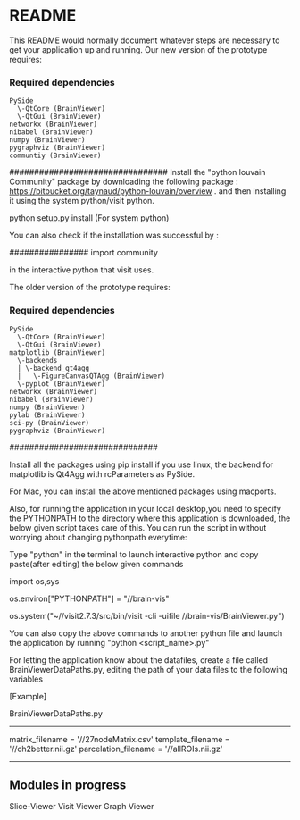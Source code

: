# README #

This README would normally document whatever steps are necessary to get your application up and running.
Our new version of the prototype requires: 

### Required dependencies ###

    PySide
      \-QtCore (BrainViewer)
      \-QtGui (BrainViewer)
    networkx (BrainViewer)
    nibabel (BrainViewer)
    numpy (BrainViewer)
    pygraphviz (BrainViewer)
    communtiy (BrainViewer)
################################
Install the "python louvain Community" package by downloading the following package : https://bitbucket.org/taynaud/python-louvain/overview . and then installing it using the system python/visit python. 

python setup.py install (For system python)
 
You can also check if the installation was successful by : 

################
import community

in the interactive python that visit uses. 


The older version of the prototype requires: 
### Required dependencies ###

    PySide
      \-QtCore (BrainViewer)
      \-QtGui (BrainViewer)
    matplotlib (BrainViewer)
      \-backends
      | \-backend_qt4agg
      |   \-FigureCanvasQTAgg (BrainViewer)
      \-pyplot (BrainViewer)
    networkx (BrainViewer)
    nibabel (BrainViewer)
    numpy (BrainViewer)
    pylab (BrainViewer)
    sci-py (BrainViewer)
    pygraphviz (BrainViewer)
    
##############################

 Install all the packages using pip install <package-name> if you use linux, the backend for matplotlib is Qt4Agg with rcParameters as PySide. 
 
 For Mac, you can install the above mentioned packages using macports. 
 
 Also, for running the application in your local desktop,you need to specify the PYTHONPATH to the directory where this application is downloaded, the below given script takes care of this. 
 You can run the script in without worrying about changing pythonpath everytime: 
 
Type "python" in the terminal to launch interactive python and copy paste(after editing) the below given commands   
 
import os,sys

os.environ["PYTHONPATH"] = "/<edit your path directory here>/brain-vis"

os.system("~/<edit the path to visit binary>/visit2.7.3/src/bin/visit -cli -uifile /<edit your path directory here>/brain-vis/BrainViewer.py")

You can also copy the above commands to another python file and launch the application by running "python <script_name>.py" 

For letting the application know about the datafiles, create a file called BrainViewerDataPaths.py, editing the path of your data files to 
the following variables

[Example]

BrainViewerDataPaths.py 
***********************************************************************
matrix_filename = '/<edit your path to these files>/27nodeMatrix.csv'
template_filename = '/<edit your path to these files>/ch2better.nii.gz'
parcelation_filename = '/<edit your path to these files>/allROIs.nii.gz'
************************************************************************


## Modules in progress ## 
Slice-Viewer
Visit Viewer
Graph Viewer